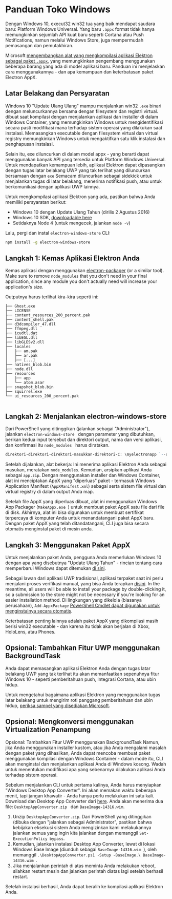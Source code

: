 # Panduan Toko Windows

Dengan Windows 10, execut32 win32 tua yang baik mendapat saudara baru: Platform Windows Universal. Yang baru `.appx` format tidak hanya memungkinkan sejumlah API kuat baru seperti Cortana atau Push Notifications, namun melalui Windows Store, juga mempermudah pemasangan dan pemutakhiran.

Microsoft [ mengembangkan alat yang mengkompilasi aplikasi Elektron sebagai paket `.appx`](https://github.com/catalystcode/electron-windows-store), yang memungkinkan pengembang menggunakan beberapa barang yang ada di model aplikasi baru. Panduan ini menjelaskan cara menggunakannya - dan apa kemampuan dan keterbatasan paket Electron AppX.

## Latar Belakang dan Persyaratan

Windows 10 "Update Ulang Ulang" mampu menjalankan win32 `.exe` binari dengan meluncurkannya bersama dengan filesystem dan registri virtual. dibuat saat kompilasi dengan menjalankan aplikasi dan installer di dalam Windows Container, yang memungkinkan Windows untuk mengidentifikasi secara pasti modifikasi mana terhadap sistem operasi yang dilakukan saat instalasi. Memasangkan executable dengan filesystem virtual dan virtual registry memungkinkan Windows untuk mengaktifkan satu klik instalasi dan penghapusan instalasi.

Selain itu, exe diluncurkan di dalam model appx - yang berarti dapat menggunakan banyak API yang tersedia untuk Platform Windows Universal. Untuk mendapatkan kemampuan lebih, aplikasi Elektron dapat dipasangkan dengan tugas latar belakang UWP yang tak terlihat yang diluncurkan bersamaan dengan `exe` Semacam diluncurkan sebagai sidekick untuk menjalankan tugas di latar belakang, menerima notifikasi push, atau untuk berkomunikasi dengan aplikasi UWP lainnya.

Untuk mengkompilasi aplikasi Elektron yang ada, pastikan bahwa Anda memiliki persyaratan berikut:

* Windows 10 dengan Update Ulang Tahun (dirilis 2 Agustus 2016)
* Windows 10 SDK, [downloadable here](https://developer.microsoft.com/en-us/windows/downloads/windows-10-sdk)
* Setidaknya Node 4 (untuk mengecek, jalankan `node -v`)

Lalu, pergi dan instal `electron-windows-store` CLI:

```sh
npm install -g electron-windows-store
```

## Langkah 1: Kemas Aplikasi Elektron Anda

Kemas aplikasi dengan menggunakan [electron-packager](https://github.com/electron-userland/electron-packager) (or a similar tool). Make sure to remove `node_modules` that you don't need in your final application, since any module you don't actually need will increase your application's size.

Outputnya harus terlihat kira-kira seperti ini:

```text
├── Ghost.exe
├── LICENSE
├── content_resources_200_percent.pak
├── content_shell.pak
├── d3dcompiler_47.dll
├── ffmpeg.dll
├── icudtl.dat
├── libEGL.dll
├── libGLESv2.dll
├── locales
│   ├── am.pak
│   ├── ar.pak
│   ├── [...]
├── natives_blob.bin
├── node.dll
├── resources
│   ├── app
│   └── atom.asar
├── snapshot_blob.bin
├── squirrel.exe
└── ui_resources_200_percent.pak
 

```

## Langkah 2: Menjalankan electron-windows-store

Dari PowerShell yang ditinggikan (jalankan sebagai "Administrator"), jalankan `electron-windows-store ` dengan parameter yang dibutuhkan, berikan kedua input tersebut dan direktori output, nama dan versi aplikasi, dan konfirmasi itu `node_modules ` harus diratakan.

```powershell
direktori-direktori-direktori-masukkan-direktori-C: \myelectronapp `--output-directory C:\output \ myelectronapp` --flatten true `--package-version 1.0.0.0` --package-name myelectronapp
```

Setelah dijalankan, alat bekerja: Ini menerima aplikasi Elektron Anda sebagai masukan, meratakan `node_modules`. Kemudian, arsipkan aplikasi Anda sebagai `app.zip`. Dengan menggunakan installer dan Windows Container, alat ini menciptakan AppX yang "diperluas" paket - termasuk Windows Application Manifest (` AppXManifest.xml `) sebagai serta sistem file virtual dan virtual registry di dalam output Anda map.

Setelah file AppX yang diperluas dibuat, alat ini menggunakan Windows App Packager (`MakeAppx.exe `) untuk membuat paket AppX satu file dari file di disk. Akhirnya, alat ini bisa digunakan untuk membuat sertifikat terpercaya di komputer Anda untuk menandatangani paket AppX baru. Dengan paket AppX yang telah ditandatangani, CLI juga bisa secara otomatis menginstal paket di mesin anda.

## Langkah 3: Menggunakan Paket AppX

Untuk menjalankan paket Anda, pengguna Anda memerlukan Windows 10 dengan apa yang disebutnya "Update Ulang Tahun" - rincian tentang cara memperbarui Windows dapat ditemukan [di sini](https://blogs.windows.com/windowsexperience/2016/08/02/how-to-get-the-windows-10-anniversary-update).

Sebagai lawan dari aplikasi UWP tradisional, aplikasi terpaket saat ini perlu menjalani proses verifikasi manual, yang bisa Anda terapkan [disini](https://developer.microsoft.com/en-us/windows/projects/campaigns/desktop-bridge). In the meantime, all users will be able to install your package by double-clicking it, so a submission to the store might not be necessary if you're looking for an easier installation method. Di lingkungan yang dikelola (biasanya perusahaan), `Add-AppxPackage` [PowerShell Cmdlet dapat digunakan untuk menginstalnya secara otomatis](https://technet.microsoft.com/en-us/library/hh856048.aspx).

Keterbatasan penting lainnya adalah paket AppX yang dikompilasi masih berisi win32 executable - dan karena itu tidak akan berjalan di Xbox, HoloLens, atau Phones.

## Opsional: Tambahkan Fitur UWP menggunakan BackgroundTask

Anda dapat memasangkan aplikasi Elektron Anda dengan tugas latar belakang UWP yang tak terlihat itu akan memanfaatkan sepenuhnya fitur Windows 10 - seperti pemberitahuan push, Integrasi Cortana, atau ubin hidup.

Untuk mengetahui bagaimana aplikasi Elektron yang menggunakan tugas latar belakang untuk mengirim roti panggang pemberitahuan dan ubin hidup, [periksa sampel yang disediakan Microsoft](https://github.com/felixrieseberg/electron-uwp-background).

## Opsional: Mengkonversi menggunakan Virtualization Penampung

Opsional: Tambahkan Fitur UWP menggunakan BackgroundTask Namun, jika Anda menggunakan installer kustom, atau jika Anda mengalami masalah dengan paket yang dihasilkan, Anda dapat mencoba membuat paket menggunakan kompilasi dengan Windows Container - dalam mode itu, CLI akan menginstal dan menjalankan aplikasi Anda di Windows kosong. Wadah untuk menentukan modifikasi apa yang sebenarnya dilakukan aplikasi Anda terhadap sistem operasi.

Sebelum menjalankan CLI untuk pertama kalinya, Anda harus menyiapkan "Windows Desktop App Converter". Ini akan memakan waktu beberapa menit, tapi jangan khawatir - Anda hanya perlu melakukan ini satu kali. Download dan Desktop App Converter dari [here](https://docs.microsoft.com/en-us/windows/uwp/porting/desktop-to-uwp-run-desktop-app-converter). Anda akan menerima dua file: `DesktopAppConverter.zip ` dan ` BaseImage-14316.wim `.

1. Unzip `DesktopAppConverter.zip`. Dari PowerShell yang ditinggikan (dibuka dengan "jalankan sebagai Administrator", pastikan bahwa kebijakan eksekusi sistem Anda mengizinkan kami melakukannya jalankan semua yang ingin kita jalankan dengan memanggil `Set-ExecutionPolicy bypass`.
2. Kemudian, jalankan instalasi Desktop App Converter, lewat di lokasi Windows Base Image (diunduh sebagai `BaseImage-14316.wim `), oleh memanggil `.\DesktopAppConverter.ps1 -Setup -BaseImage.\ BaseImage-14316.wim `.
3. Jika menjalankan perintah di atas meminta Anda melakukan reboot, silahkan restart mesin dan jalankan perintah diatas lagi setelah berhasil restart.

Setelah instalasi berhasil, Anda dapat beralih ke kompilasi aplikasi Elektron Anda.